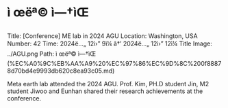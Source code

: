 # ì œëª© ì—†ìŒ

Title: [Conference] ME lab in 2024 AGU
Location: Washington, USA
Number: 42
Time: 2024ë…„ 12ì›” 9ì¼ â†’ 2024ë…„ 12ì›” 12ì¼
Title Image: ../AGU.png
Path: ì œëª© ì—†ìŒ (%EC%A0%9C%EB%AA%A9%20%EC%97%86%EC%9D%8C%200f88878d70bd4e9993db620c8ea93c05.md)

Meta earth lab attended the 2024 AGU. Prof. Kim, PH.D student Jin, M2 student Jiwoo and Eunhan shared their research achievements at the conference.